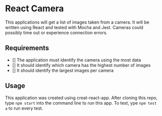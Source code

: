 # React Camera

This applications will get a list of images taken from a camera. It will be written using React
and tested with Mocha and Jest. Cameras could possibly time out or experience connection errors.

## Requirements

* [] The application must identify the camera using the most data
* [] It should identify which camera has the highest number of images
* [] It should identify the largest images per camera

## Usage

This application was created using creat-react-app. After cloning this repo, type
`npm start` into the command line to run this app. To test, ype `npm test a` to run
every test.
